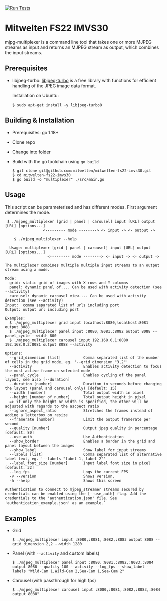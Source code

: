 [![Run Tests](https://github.com/mitwelten/mitwelten-fs22-imvs30/actions/workflows/tests.yml/badge.svg)](https://github.com/mitwelten/mitwelten-fs22-imvs30/actions/workflows/tests.yml)

# Mitwelten FS22 IMVS30

mjpg-multiplexer is a command line tool that takes one or more MJPEG streams as input and returns an
MJPEG stream as output, which combines the input streams.

## Prerequisites

- libjpeg-turbo:
  [libjpeg-turbo](https://libjpeg-turbo.org/) is a free library with functions for efficient
  handling of the JPEG image data format.

    Installation on Ubuntu:
    ```
    $ sudo apt-get install -y libjpeg-turbo8
    ```

## Building & Installation

- Prerequisites: go 1.18+

- Clone repo
- Change into folder
- Build with the go toolchain using `go build`

    ```
    $ git clone git@github.com:mitwelten/mitwelten-fs22-imvs30.git
    $ cd mitwelten-fs22-imvs30
    $ go build -o "multiplexer" ./src/main.go
    ```

## Usage

This script can be parameterised and has different modes. First argument determines the mode.

```
 $ ./mjpeg_multiplexer [grid | panel | carousel] input [URL] output [URL] [options...]
                 <--------- mode --------> <- input -> <- output ->
```

```
    $ ./mjpeg_multiplexer --help
    
  Usage: multiplexer [grid | panel | carousel] input [URL] output [URL] [options...]
                   <--------- mode --------> <- input -> <- output ->

The multiplexer combines multiple multiple input streams to an output stream using a mode.

Mode:
  grid: static grid of images with X rows and Y columns
  panel: dynamic panel of.... Can be used with activity detection (see --activity)
  carousel: dynamic carousel view.... Can be used with activity detection (see --activity)
Input:  comma separated list of urls including port
Output: output url including port

Examples: 
  $ ./mjpeg_multiplexer grid input localhost:8080,localhost:8081 output 8088
  $ ./mjpeg_multiplexer panel input :8080,:8081,:8082 output 8088 --panel_cycle --width 800 
  $ ./mjpeg_multiplexer carousel input 192.168.0.1:8080 192.168.0.2:8081 output 8088 --activity

Options:
  --grid_dimension [list]          Comma separated list of the number of cells in the grid mode, eg. '--grid_dimension "3,2"'
  --activity                       Enables activity detection to focus the most active frame on selected mode
  --panel_cycle                    Enables cycling of the panel layout, see also [--duration] 
  --duration [number]              Duration in seconds before changing the layout (panel and carousel only) [default: 15]
  --width [number]                 Total output width in pixel
  --height [number of number]      Total output height in pixel
  => if only the height or width is specified, the other will be adjusted with regards to the ascpect ratio
  --ignore_aspect_ratio            Stretches the frames instead of adding a letterbox on resize
  --framerate [number]             Limit the output framerate per second
  --quality [number]               Output jpeg quality in percentage [default: 80]
  --use_auth                       Use Authentication
  --show_border                    Enables a border in the grid and panel layout between the images
  --show_label                     Show label for input streams
  --labels [list]                  Comma separated list of alternative label text, eg. '--labels "label 1, label 2"'
  --label_font_size [number]       Input label font size in pixel [default: 32]
  --log_fps                        Logs the current FPS 
  -v --version                     Shows version.
  -h --help                        Shows this screen

Authentication to connect to mjpeg_streamer streams secured by credentials can be enabled using the [--use_auth] flag. Add the credentials to the 'authentication.json' file. See 'authentication_example.json' as an example.`
```

## Examples

- Grid 
    ```
    $ ./mjpeg_multiplexer input :8080,:8081,:8082,:8083 output 8088 --grid_dimension 2,2 --width 1280
    ```

- Panel (with `--activity` and custom labels)
    ```
    $ ./mjpeg_multiplexer panel input :8080,:8081,:8082,:8083,:8084 output 8088 --quality 100 --activity --log_fps --show_label --labels "Wild-Cam 1,Wild-Cam 2,Sea-Cam 1,Sea-Cam 2"
    ```

- Carousel (with passthrough for high fps)
    ```
    $ ./mjpeg_multiplexer carousel input :8080,:8081,:8082,:8083,:8084 output 8088"
    ```
